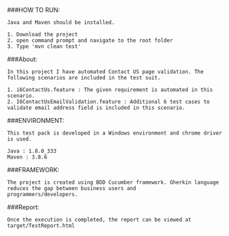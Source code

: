 ###HOW TO RUN:

	Java and Maven should be installed. 

	1. Download the project
	2. open command prompt and navigate to the root folder 
	3. Type 'mvn clean test' 



###About:

	In this project I have automated Contact US page validation. The following scenarios are included in the test suit.

	1. i6ContactUs.feature : The given requirement is automated in this scenario.
	2. I6ContactUsEmailValidation.feature : Additional 6 test cases to validate email address field is included in this scenario.


###ENVIRONMENT:

	This test pack is developed in a Windows environment and chrome driver is used.

	Java : 1.8.0_333
	Maven : 3.8.6

###FRAMEWORK:

	The project is created using BDD Cucumber framework. Gherkin language reduces the gap between business users and
	programmers/developers.


###Report:

	Once the execution is completed, the report can be viewed at target/TestReport.html
